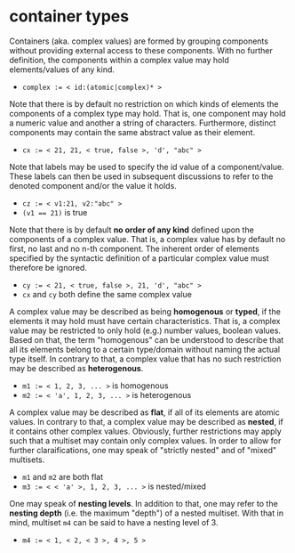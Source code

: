 
# container types

Containers (aka. complex values) are formed by grouping components without
providing external access to these components. With no further definition,
the components within a complex value may hold elements/values of any kind.

* `complex := < id:(atomic|complex)* >`

Note that there is by default no restriction on which kinds of elements the
components of a complex type may hold. That is, one component may hold a
numeric value and another a string of characters. Furthermore, distinct
components may contain the same abstract value as their element.

* `cx := < 21, 21, < true, false >, 'd', "abc" >`

Note that labels may be used to specify the id value of a component/value.
These labels can then be used in subsequent discussions to refer to the
denoted component and/or the value it holds.

* `cz := < v1:21, v2:"abc" >`
* `(v1 == 21)` is true

Note that there is by default **no order of any kind** defined upon the
components of a complex value. That is, a complex value has by default no first,
no last and no n-th component. The inherent order of elements specified by the
syntactic definition of a particular complex value must therefore be ignored.

* `cy := < 21, < true, false >, 21, 'd', "abc" >`
* `cx` and `cy` both define the same complex value

A complex value may be described as being **homogenous** or **typed**, if the
elements it may hold must have certain characteristics. That is, a complex
value may be restricted to only hold (e.g.) number values, boolean values.
Based on that, the term "homogenous" can be understood to describe that all
its elements belong to a certain type/domain without naming the actual type
itself. In contrary to that, a complex value that has no such restriction may
be described as **heterogenous**.

* `m1 := < 1, 2, 3, ... >` is homogenous
* `m2 := < 'a', 1, 2, 3, ... >` is heterogenous

A complex value may be described as **flat**, if all of its elements are atomic
values. In contrary to that, a complex value may be described as **nested**, if
it contains other complex values. Obviously, further restrictions may apply such
that a multiset may contain only complex values. In order to allow for further
claraifications, one may speak of "strictly nested" and of "mixed" multisets.

* `m1` and `m2` are both flat
* `m3 := < < 'a' >, 1, 2, 3, ... >` is nested/mixed

One may speak of **nesting levels**. In addition to that, one may refer to the
**nesting depth** (i.e. the maximum "depth") of a nested multiset. With that in
mind, multiset `m4` can be said to have a nesting level of 3.

* `m4 := < 1, < 2, < 3 >, 4 >, 5 >`
